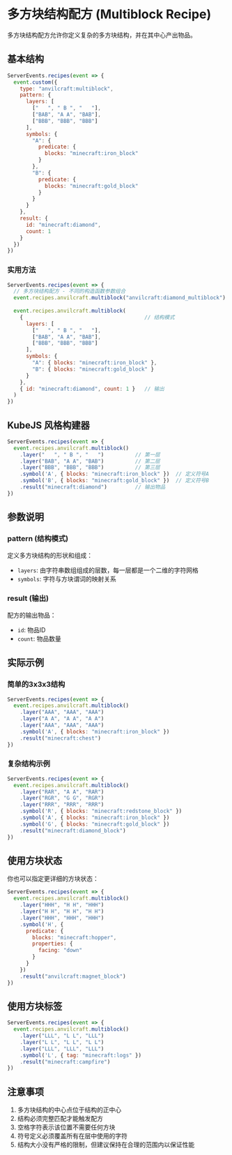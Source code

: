 # 多方块结构配方 (Multiblock Recipe)

多方块结构配方允许你定义复杂的多方块结构，并在其中心产出物品。

## 基本结构

```js
ServerEvents.recipes(event => {
  event.custom({
    type: "anvilcraft:multiblock",
    pattern: {
      layers: [
        ["   ", " B ", "   "],
        ["BAB", "A A", "BAB"],
        ["BBB", "BBB", "BBB"]
      ],
      symbols: {
        "A": {
          predicate: {
            blocks: "minecraft:iron_block"
          }
        },
        "B": {
          predicate: {
            blocks: "minecraft:gold_block"
          }
        }
      }
    },
    result: {
      id: "minecraft:diamond",
      count: 1
    }
  })
})
```

### 实用方法

```js
ServerEvents.recipes(event => {
  // 多方块结构配方 - 不同的构造函数参数组合
  event.recipes.anvilcraft.multiblock("anvilcraft:diamond_multiblock") // 仅ID
  
  event.recipes.anvilcraft.multiblock(
    {                                       // 结构模式
      layers: [
        ["   ", " B ", "   "],
        ["BAB", "A A", "BAB"],
        ["BBB", "BBB", "BBB"]
      ],
      symbols: {
        "A": { blocks: "minecraft:iron_block" },
        "B": { blocks: "minecraft:gold_block" }
      }
    },
    { id: "minecraft:diamond", count: 1 }   // 输出
  )
})
```

## KubeJS 风格构建器

```js
ServerEvents.recipes(event => {
  event.recipes.anvilcraft.multiblock()
    .layer("   ", " B ", "   ")          // 第一层
    .layer("BAB", "A A", "BAB")          // 第二层
    .layer("BBB", "BBB", "BBB")          // 第三层
    .symbol('A', { blocks: "minecraft:iron_block" })  // 定义符号A
    .symbol('B', { blocks: "minecraft:gold_block" })  // 定义符号B
    .result("minecraft:diamond")         // 输出物品
})
```

## 参数说明

### pattern (结构模式)

定义多方块结构的形状和组成：

- `layers`: 由字符串数组组成的层数，每一层都是一个二维的字符网格
- `symbols`: 字符与方块谓词的映射关系

### result (输出)

配方的输出物品：

- `id`: 物品ID
- `count`: 物品数量

## 实际示例

### 简单的3x3x3结构

```js
ServerEvents.recipes(event => {
  event.recipes.anvilcraft.multiblock()
    .layer("AAA", "AAA", "AAA")
    .layer("A A", "A A", "A A")
    .layer("AAA", "AAA", "AAA")
    .symbol('A', { blocks: "minecraft:iron_block" })
    .result("minecraft:chest")
})
```

### 复杂结构示例

```js
ServerEvents.recipes(event => {
  event.recipes.anvilcraft.multiblock()
    .layer("RAR", "A A", "RAR")
    .layer("RGR", "G G", "RGR")
    .layer("RRR", "RRR", "RRR")
    .symbol('R', { blocks: "minecraft:redstone_block" })
    .symbol('A', { blocks: "minecraft:iron_block" })
    .symbol('G', { blocks: "minecraft:gold_block" })
    .result("minecraft:diamond_block")
})
```

## 使用方块状态

你也可以指定更详细的方块状态：

```js
ServerEvents.recipes(event => {
  event.recipes.anvilcraft.multiblock()
    .layer("HHH", "H H", "HHH")
    .layer("H H", "H H", "H H")
    .layer("HHH", "HHH", "HHH")
    .symbol('H', {
      predicate: {
        blocks: "minecraft:hopper",
        properties: {
          facing: "down"
        }
      }
    })
    .result("anvilcraft:magnet_block")
})
```

## 使用方块标签

```js
ServerEvents.recipes(event => {
  event.recipes.anvilcraft.multiblock()
    .layer("LLL", "L L", "LLL")
    .layer("L L", "L L", "L L")
    .layer("LLL", "LLL", "LLL")
    .symbol('L', { tag: "minecraft:logs" })
    .result("minecraft:campfire")
})
```

## 注意事项

1. 多方块结构的中心点位于结构的正中心
2. 结构必须完整匹配才能触发配方
3. 空格字符表示该位置不需要任何方块
4. 符号定义必须覆盖所有在层中使用的字符
5. 结构大小没有严格的限制，但建议保持在合理的范围内以保证性能
